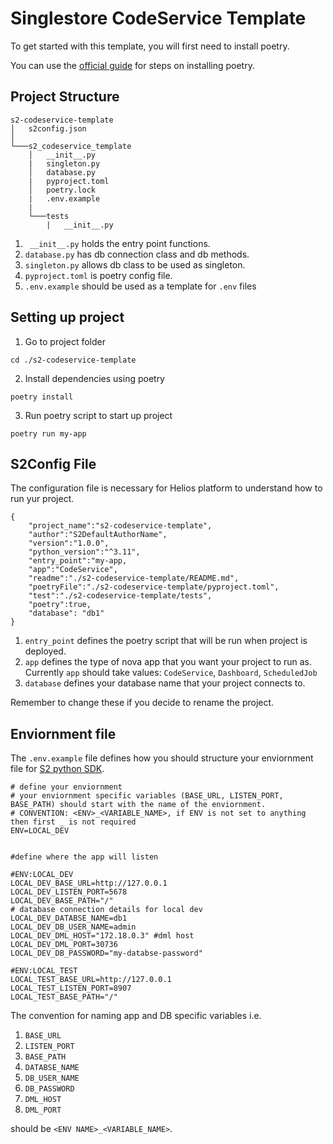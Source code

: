 # Singlestore CodeService Template
To get started with this template, you will first need to install poetry.

You can use the [official guide](https://python-poetry.org/docs/) for steps on installing poetry.

## Project Structure
```
s2-codeservice-template
│   s2config.json
│
└───s2_codeservice_template
    │   __init__.py
    |   singleton.py
    │   database.py
    |   pyproject.toml
    │   poetry.lock
    |   .env.example
    |
    └───tests
        |   __init__.py
```

1. ` __init__.py` holds the entry point functions.
2. `database.py` has db connection class and db methods.
3. `singleton.py` allows db class to be used as singleton.
4. `pyproject.toml` is poetry config file.
5. `.env.example` should be used as a template for `.env` files

## Setting up project
1. Go to project folder
```
cd ./s2-codeservice-template
```
2. Install dependencies using poetry
```
poetry install
```
3. Run poetry script to start up project
```
poetry run my-app
```

## S2Config File
The configuration file is necessary for Helios platform to understand how to run yur project.
```
{
	"project_name":"s2-codeservice-template",
	"author":"S2DefaultAuthorName",
	"version":"1.0.0",
	"python_version":"^3.11",
	"entry_point":"my-app,
	"app":"CodeService",
	"readme":"./s2-codeservice-template/README.md",
	"poetryFile":"./s2-codeservice-template/pyproject.toml",
	"test":"./s2-codeservice-template/tests",
	"poetry":true,
	"database": "db1"
}
```
1. `entry_point` defines the poetry script that will be run when project is deployed.
2. `app` defines the type of nova app that you want your project to run as. Currently `app` should take values: `CodeService`, `Dashboard`, `ScheduledJob`
3. `database` defines your database name that your project connects to.

Remember to change these if you decide to rename the project.

## Enviornment file
The `.env.example` file defines how you should structure your enviornment file for [S2 python SDK](https://singlestoredb-python.labs.singlestore.com/).
```
# define your enviornment
# your enviornment specific variables (BASE_URL, LISTEN_PORT, BASE_PATH) should start with the name of the enviornment. 
# CONVENTION: <ENV>_<VARIABLE_NAME>, if ENV is not set to anything then first _ is not required
ENV=LOCAL_DEV


#define where the app will listen

#ENV:LOCAL_DEV
LOCAL_DEV_BASE_URL=http://127.0.0.1
LOCAL_DEV_LISTEN_PORT=5678
LOCAL_DEV_BASE_PATH="/"
# database connection details for local dev
LOCAL_DEV_DATABSE_NAME=db1
LOCAL_DEV_DB_USER_NAME=admin
LOCAL_DEV_DML_HOST="172.18.0.3" #dml host
LOCAL_DEV_DML_PORT=30736
LOCAL_DEV_DB_PASSWORD="my-databse-password"

#ENV:LOCAL_TEST
LOCAL_TEST_BASE_URL=http://127.0.0.1
LOCAL_TEST_LISTEN_PORT=8907
LOCAL_TEST_BASE_PATH="/"
```

The convention for naming app and DB specific variables i.e.
1. `BASE_URL`
2. `LISTEN_PORT`
3. `BASE_PATH`
4. `DATABSE_NAME`
5. `DB_USER_NAME`
6. `DB_PASSWORD`
6. `DML_HOST`
7. `DML_PORT`

should be `<ENV NAME>_<VARIABLE_NAME>`. 
